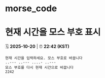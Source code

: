 # morse_code
# 현재 시간을 모스 부호 표시
<!-- MORSE_TIME_START -->
🗓️ **2025-10-20** | ⏰ **22:42 (KST)**

```
현재 시간을 입력하세요. 모스 부호로 바꿉니다
..--- ..--- ....- ..---
모스 부호를 다시 현재 시간으로 바꿉니다
2242
```
<!-- MORSE_TIME_END -->
